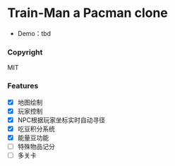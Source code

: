 # Train-Man a Pacman clone

- Demo：tbd

### Copyright
MIT

### Features

- [x] 地图绘制
- [x] 玩家控制
- [x] NPC根据玩家坐标实时自动寻径
- [x] 吃豆积分系统
- [x] 能量豆功能
- [ ] 特殊物品记分
- [ ] 多关卡
